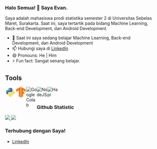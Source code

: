 ### Halo Semua! 👋 Saya Evan.

Saya adalah mahasiswa prodi statistika semester 2 di Universitas Sebelas Maret, Surakarta. Saat ini, saya tertartik pada bidang Machine Learning, Back-end Development, dan Android Development.  

- 🌱 Saat ini saya sedang belajar Machine Learning, Back-end Development, dan Android Development
- 📫 Hubungi saya di <a href="https://linkedin.com/in/evanhanif/">LinkedIn</a>
- 😄 Pronouns: He | Him
- ⚡ Fun fact: Sangat senang belajar.
  
## Tools
  <a href="https://www.python.org/"><img align="left" alt="Python" title="Pyhton" width="35px" src="https://raw.githubusercontent.com/devicons/devicon/master/icons/python/python-original.svg" /></a>
  <a href="https://www.tensorflow.org/"><img align="left" alt="TensorFlow" title="TensorFlow" width="35px" src="https://raw.githubusercontent.com/devicons/devicon/master/icons/tensorflow/tensorflow-original.svg" /></a>
  <a href="https://colab.research.google.com/"><img align="left" alt="Google Colab" title="Google Colab" width="35px" src="https://cdn.jsdelivr.net/npm/simple-icons@v8/icons/googlecolab.svg" /></a>
  <a href="https://nodejs.org/"><img align="left" alt="NodeJS" title="NodeJS" width="35px" src="https://seeklogo.com/images/N/nodejs-logo-FBE122E377-seeklogo.com.png" /></a>
  <a href="https://hapi.dev/"><img align="left" alt="Hapi" title="Hapi (NodeJS HTTP Framework)" width="35px" src="https://avatars.githubusercontent.com/u/3774533?s=200&v=4" /></a>
  <br>
  <br>
  
### Github Statistic
<p align="left">
<a href="https://github.com/EvanHanifW">
  <img height="180em" src="https://github-readme-stats-eight-theta.vercel.app/api?username=EvanHanifW&show_icons=true&theme=algolia&include_all_commits=true&count_private=true"/>
  <img height="180em" src="https://github-readme-stats-eight-theta.vercel.app/api/top-langs/?username=EvanHanifW&layout=compact&langs_count=8&theme=algolia"/>
</a>
</p>

### Terhubung dengan Saya!
- <a href="https://linkedin.com/in/evanhanif/">LinkedIn</a>
